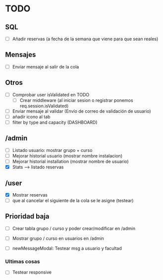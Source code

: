 # TODO

## SQL
- [ ] Añadir reservas (a fecha de la semana que viene para que sean reales)

## Mensajes
- [ ] Enviar mensaje al salir de la cola

## Otros
- [ ] Comprobar user isValidated en TODO
    - [ ] Crear middleware (al iniciar sesion o registrar ponemos req.session.isValidated)
- [ ] Enviar mensaje al validar (Envío de correo de validación de usuario)
- [ ] añadir icono al tab
- [ ] filter by type and capacity (DASHBOARD)

## /admin
- [ ] Listado usuario: mostrar grupo + curso
- [ ] Mejorar historial usuario (mostrar nombre instalacion)
- [ ] Mejorar historial installation (mostrar nombre de usuario)
- [X] Stats --> listado reservas

## /user
- [X] Mostrar reservas
- [ ] que al cancelar el siguiente de la cola se le asigne (testear)

## Prioridad baja
- [ ] Crear tabla grupo / curso y poder crear/modificar en /admin
- [ ] Mostrar grupo / curso en usuarios en /admin
- [ ] newMessageModal: Testear msg a usuario y facultad 


### Ultimas cosas
- [ ] Testear responsive